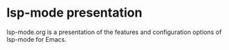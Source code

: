 # lsp-mode presentation

lsp-mode.org is a presentation of the features and configuration
options of lsp-mode for Emacs.
